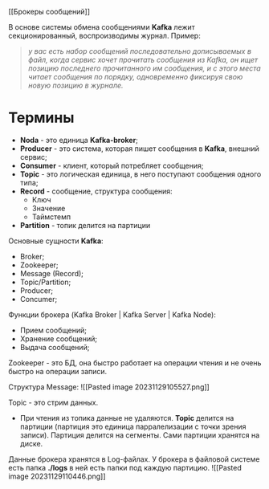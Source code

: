[[Брокеры сообщений]]

В основе системы обмена сообщениями __Kafka__ лежит секционированный, воспроизводимы журнал. Пример: 
>_у вас есть набор сообщений последовательно дописываемых в файл, когда сервис хочет прочитать сообщения из Kafka, он ищет позицию последнего прочитанного им сообщения, и с этого места читает сообщения по порядку, одновременно фиксируя свою новую позицию в журнале._

# Термины
- __Noda__ - это единица __Kafka-broker__;
- __Producer__ - это система, которая пишет сообщения в __Kafka__, внешний сервис;
- __Consumer__ - клиент, который потребляет сообщения;
- __Topic__ - это логическая единица, в него поступают сообщения одного типа;
- __Record__ - сообщение, структура сообщения:
	- Ключ
	- Значение
	- Таймстемп
- __Partition__ - топик делится на партиции

Основные сущности  __Kafka__:
 - Broker;
 - Zookeeper;
 - Message (Record);
 - Topic/Partition;
 - Producer;
 - Concumer;

Функции брокера (Kafka Broker | Kafka Server | Kafka Node):
 - Прием сообщений;
 - Хранение сообщений;
 - Выдача сообщений;



Zookeeper - это БД, она быстро работает на операции чтения и не очень быстро на операции записи.

Структура Message:
![[Pasted image 20231129105527.png]]

Topic - это стрим данных. 
- При чтения из топика данные не удаляются.
__Topic__ делится на партиции (партиция это единица парралелизации с точки зрения записи).
Партиция делится на сегменты. Сами партиции хранятся на диске.




Данные брокера хранятся в Log-файлах. У брокера в файловой системе есть папка __./logs__ в ней есть папки под каждую партицию.
![[Pasted image 20231129110446.png]]
